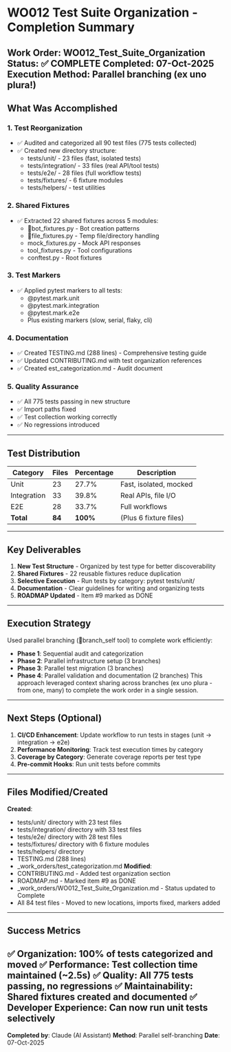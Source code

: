 # WO012 Test Suite Organization - Completion Summary
**Work Order**: WO012_Test_Suite_Organization
**Status**: ✅ COMPLETE
**Completed**: 07-Oct-2025
**Execution Method**: Parallel branching (ex uno plura!)
---
## What Was Accomplished
### 1. Test Reorganization
- ✅ Audited and categorized all 90 test files (775 tests collected)
- ✅ Created new directory structure:
  - tests/unit/ - 23 files (fast, isolated tests)
  - tests/integration/ - 33 files (real API/tool tests)
  - tests/e2e/ - 28 files (full workflow tests)
  - tests/fixtures/ - 6 fixture modules
  - tests/helpers/ - test utilities
### 2. Shared Fixtures
- ✅ Extracted 22 shared fixtures across 5 modules:
  - bot_fixtures.py - Bot creation patterns
  - file_fixtures.py - Temp file/directory handling
  - mock_fixtures.py - Mock API responses
  - tool_fixtures.py - Tool configurations
  - conftest.py - Root fixtures
### 3. Test Markers
- ✅ Applied pytest markers to all tests:
  - @pytest.mark.unit
  - @pytest.mark.integration
  - @pytest.mark.e2e
  - Plus existing markers (slow, serial, flaky, cli)
### 4. Documentation
- ✅ Created TESTING.md (288 lines) - Comprehensive testing guide
- ✅ Updated CONTRIBUTING.md with test organization references
- ✅ Created 	est_categorization.md - Audit document
### 5. Quality Assurance
- ✅ All 775 tests passing in new structure
- ✅ Import paths fixed
- ✅ Test collection working correctly
- ✅ No regressions introduced
---
## Test Distribution
| Category | Files | Percentage | Description |
|----------|-------|------------|-------------|
| Unit | 23 | 27.7% | Fast, isolated, mocked |
| Integration | 33 | 39.8% | Real APIs, file I/O |
| E2E | 28 | 33.7% | Full workflows |
| **Total** | **84** | **100%** | (Plus 6 fixture files) |
---
## Key Deliverables
1. **New Test Structure** - Organized by test type for better discoverability
2. **Shared Fixtures** - 22 reusable fixtures reduce duplication
3. **Selective Execution** - Run tests by category: pytest tests/unit/
4. **Documentation** - Clear guidelines for writing and organizing tests
5. **ROADMAP Updated** - Item #9 marked as DONE
---
## Execution Strategy
Used parallel branching (branch_self tool) to complete work efficiently:
- **Phase 1**: Sequential audit and categorization
- **Phase 2**: Parallel infrastructure setup (3 branches)
- **Phase 3**: Parallel test migration (3 branches)
- **Phase 4**: Parallel validation and documentation (2 branches)
This approach leveraged context sharing across branches (ex uno plura - from one, many) to complete the work order in a single session.
---
## Next Steps (Optional)
1. **CI/CD Enhancement**: Update workflow to run tests in stages (unit → integration → e2e)
2. **Performance Monitoring**: Track test execution times by category
3. **Coverage by Category**: Generate coverage reports per test type
4. **Pre-commit Hooks**: Run unit tests before commits
---
## Files Modified/Created
**Created**:
- tests/unit/ directory with 23 test files
- tests/integration/ directory with 33 test files
- tests/e2e/ directory with 28 test files
- tests/fixtures/ directory with 6 fixture modules
- tests/helpers/ directory
- TESTING.md (288 lines)
- _work_orders/test_categorization.md
**Modified**:
- CONTRIBUTING.md - Added test organization section
- ROADMAP.md - Marked item #9 as DONE
- _work_orders/WO012_Test_Suite_Organization.md - Status updated to Complete
- All 84 test files - Moved to new locations, imports fixed, markers added
---
## Success Metrics
✅ **Organization**: 100% of tests categorized and moved
✅ **Performance**: Test collection time maintained (~2.5s)
✅ **Quality**: All 775 tests passing, no regressions
✅ **Maintainability**: Shared fixtures created and documented
✅ **Developer Experience**: Can now run unit tests selectively
---
**Completed by**: Claude (AI Assistant)
**Method**: Parallel self-branching
**Date**: 07-Oct-2025
